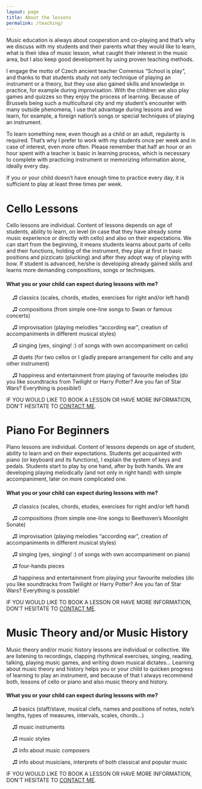 ```yaml
---
layout: page
title: About the lessons
permalink: /teaching/
---
```


Music education is always about cooperation and co-playing and that’s why we discuss with my students and their parents what they would like to learn, what is their idea of music lesson, what caught their interest in the music area, but I also keep good development by using proven teaching methods.

I engage the motto of Czech ancient teacher Comenius “School is play”, and thanks to that students study not only technique of playing an instrument or a theory, but they use also gained skills and knowledge in practice, for example during improvisation. With the children we also play games and quizzes so they enjoy the process of learning. Because of Brussels being such a multicultural city and my student’s encounter with many outside phenomena, I use that advantage during lessons and we learn, for example, a foreign nation’s songs or special techniques of playing an instrument.

To learn something new, even though as a child or an adult, regularity is required. That’s why I prefer to work with my students once per week and in case of interest, even more often. Please remember that half an hour or an hour spent with a teacher is basic in learning process, which is necessary to complete with practicing instrument or memorizing information alone, ideally every day.

If you or your child doesn’t have enough time to practice every day, it is sufficient to play at least three times per week.


# Cello Lessons

Cello lessons are individual. Content of lessons depends on age of students, ability to learn, on level (in case that they have already some music experience or directly with cello) and also on their expectations.
We can start from the beginning, it means students learns about parts of cello and their functions, holding of the instrument, they play at first in basic positions and pizzicato (plucking) and after they adopt way of playing with bow. If student is advanced, he/she is developing already gained skills and learns more demanding compositions, songs or techniques.

#### What you or your child can expect during lessons with me?
&nbsp;&nbsp;&nbsp; &#x266b; classics (scales, chords, etudes, exercises for right and/or left hand)

&nbsp;&nbsp;&nbsp; &#x266b; compositions (from simple one-line songs to Swan or famous concerts)

&nbsp;&nbsp;&nbsp; &#x266b; improvisation (playing melodies “according ear”, creation of accompaniments in different musical styles)

&nbsp;&nbsp;&nbsp; &#x266b; singing (yes, singing! :) of songs with own accompaniment on cello)

&nbsp;&nbsp;&nbsp; &#x266b; duets (for two cellos or I gladly prepare arrangement for cello and any other instrument)

&nbsp;&nbsp;&nbsp; &#x266b; happiness and entertainment from playing of favourite melodies (do you like soundtracks from Twilight or Harry Potter? Are you fan of Star Wars? Everything is possible!)

IF YOU WOULD LIKE TO BOOK A LESSON OR HAVE MORE INFORMATION, DON'T HESITATE TO [CONTACT ME](/contact/).

# Piano For Beginners

Piano lessons are individual. Content of lessons depends on age of student, ability to learn and on their expectations. Students get acquainted with piano (or keyboard and its functions), I explain the system of keys and pedals. Students start to play by one hand, after by both hands. We are developing playing melodically (and not only in right hand) with simple accompaniment, later on more complicated one.

#### What you or your child can expect during lessons with me?
&nbsp;&nbsp;&nbsp; &#x266b; classics (scales, chords, etudes, exercises for right and/or left hand)

&nbsp;&nbsp;&nbsp; &#x266b; compositions (from simple one-line songs to Beethoven’s Moonlight Sonate)

&nbsp;&nbsp;&nbsp; &#x266b; improvisation (playing melodies “according ear”, creation of accompaniments in different musical styles)

&nbsp;&nbsp;&nbsp; &#x266b; singing (yes, singing! :) of songs with own accompaniment on piano)

&nbsp;&nbsp;&nbsp; &#x266b;  four-hands pieces

&nbsp;&nbsp;&nbsp; &#x266b; happiness and entertainment from playing your favourite melodies (do you like soundtracks from Twilight or Harry Potter? Are you fan of Star Wars? Everything is possible!

IF YOU WOULD LIKE TO BOOK A LESSON OR HAVE MORE INFORMATION, DON'T HESITATE TO [CONTACT ME](/contact/).


# Music Theory and/or Music History

Music theory and/or music history lessons are individual or collective. We are listening to recordings, clapping rhythmical exercises, singing, reading, talking, playing music games, and writing down musical dictates...
Learning about music theory and history helps you or your child to quicken progress of learning to play an instrument, and because of that I always recommend both, lessons of cello or piano and also music theory and history.

#### What you or your child can expect during lessons with me?
&nbsp;&nbsp;&nbsp; &#x266b; basics (staff/stave, musical clefs, names and positions of notes, note’s lengths, types of measures, intervals, scales, chords...)

&nbsp;&nbsp;&nbsp; &#x266b; music instruments

&nbsp;&nbsp;&nbsp; &#x266b; music styles

&nbsp;&nbsp;&nbsp; &#x266b; info about music composers

&nbsp;&nbsp;&nbsp; &#x266b; info about musicians, interprets of both classical and popular music

IF YOU WOULD LIKE TO BOOK A LESSON OR HAVE MORE INFORMATION, DON'T HESITATE TO [CONTACT ME](/contact/).
